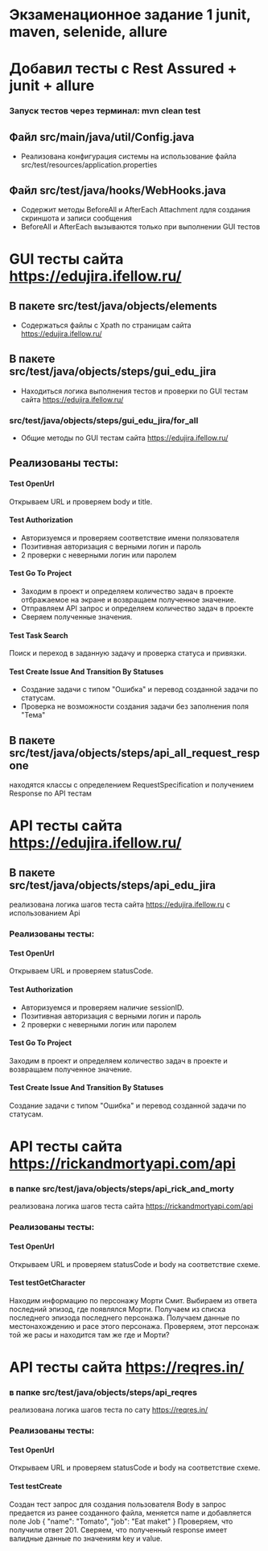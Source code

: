 # Экзаменационное задание 1 junit, maven, selenide, allure
# Добавил тесты с Rest Assured + junit + allure

### Запуск тестов через терминал: mvn clean test


## Файл src/main/java/util/Config.java
- Реализована конфигурация системы на использование файла src/test/resources/application.properties

## Файл src/test/java/hooks/WebHooks.java
- Содержит методы BeforeAll и AfterEach Attachment лдля создания скриншота и записи сообщения
- BeforeAll и AfterEach вызываются только при выполнении GUI тестов

# GUI тесты сайта https://edujira.ifellow.ru/

## В пакете src/test/java/objects/elements
- Содержаться файлы с Xpath по страницам сайта https://edujira.ifellow.ru/

## В пакете src/test/java/objects/steps/gui_edu_jira
- Находиться логика выполнения тестов и проверки по GUI тестам сайта https://edujira.ifellow.ru/

### src/test/java/objects/steps/gui_edu_jira/for_all
- Общие методы по GUI тестам сайта https://edujira.ifellow.ru/

## Реализованы тесты:

#### Test OpenUrl
Открываем URL и проверяем body и title.

#### Test Authorization
- Авторизуемся и проверяем соответствие имени полязователя
- Позитивная авторизация с верными логин и пароль
- 2 проверки с неверными логин или паролем

#### Test Go To Project
- Заходим в проект и определяем количество задач в проекте отбражаемое на экране и возвращаем полученное значение.
- Отправляем API запрос  и определяем количество задач в проекте 
- Сверяем полученные значения.

#### Test Task Search
Поиск и переход в заданную задачу и проверка статуса и привязки.

#### Test Create Issue And Transition By Statuses
- Создание задачи с типом "Ошибка" и перевод созданной задачи по статусам.
- Проверка не возможности создания задачи без заполнения поля "Тема"

## В пакете src/test/java/objects/steps/api_all_request_respone
находятся классы с определением RequestSpecification и получением Response по API тестам

# API тесты сайта https://edujira.ifellow.ru/

## В пакете src/test/java/objects/steps/api_edu_jira
реализована логика шагов теста сайта https://edujira.ifellow.ru с использованием Api

### Реализованы тесты:

#### Test OpenUrl
Открываем URL и проверяем statusCode.

#### Test Authorization
- Авторизуемся и проверяем наличие sessionID.
- Позитивная авторизация с верными логин и пароль
- 2 проверки с неверными логин или паролем

#### Test Go To Project
Заходим в проект и определяем количество задач в проекте и возвращаем полученное значение.

#### Test Create Issue And Transition By Statuses
Создание задачи с типом "Ошибка" и перевод созданной задачи по статусам.


# API тесты сайта https://rickandmortyapi.com/api

### в папке src/test/java/objects/steps/api_rick_and_morty
реализована логика шагов теста сайта https://rickandmortyapi.com/api

### Реализованы тесты:

#### Test OpenUrl
Открываем URL и проверяем statusCode и body на соответствие схеме.

#### Test testGetCharacter
Находим информацию по персонажу Морти Смит.
Выбираем из ответа последний эпизод, где появлялся Морти.
Получаем из списка последнего эпизода последнего персонажа.
Получаем данные по местонахождению и расе этого персонажа.
Проверяем, этот персонаж той же расы и находится там же где и Морти?

# API тесты сайта https://reqres.in/

### в папке src/test/java/objects/steps/api_reqres
реализована логика шагов теста по сату https://reqres.in/

### Реализованы тесты:

#### Test OpenUrl
Открываем URL и проверяем statusCode и body на соответствие схеме.

#### Test testCreate

Создан тест запрос для создания пользователя
Body в запрос предается из ранее созданного файла, меняется
name и добавляется поле Job
{ "name": "Tomato", "job": "Eat maket" }
Проверяем, что получили ответ 201.
Сверяем, что полученный response имеет валидные данные по значениям key и value.

